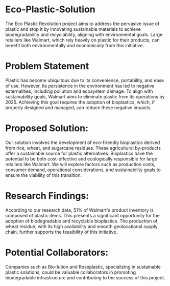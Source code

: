 # Eco-Plastic-Solution
The Eco Plastic Revolution project aims to address the pervasive issue of plastic and stop it by innovating sustainable materials to achieve biodegradability and recyclability, aligning with environmental goals. Large retailers like Walmart, which rely heavily on plastic for their products, can benefit both environmentally and economically from this initiative.

# Problem Statement
Plastic has become ubiquitous due to its convenience, portability, and ease of use. However, its persistence in the environment has led to negative externalities, including pollution and ecosystem damage. To align with sustainability goals, Walmart aims to eliminate plastic from its operations by 2025. Achieving this goal requires the adoption of bioplastics, which, if properly designed and managed, can reduce these negative impacts.

# Proposed Solution:
Our solution involves the development of eco-friendly bioplastics derived from rice, wheat, and sugarcane residues. These agricultural by-products offer a sustainable source for plastic alternatives. Bioplastics have the potential to be both cost-effective and ecologically responsible for large retailers like Walmart. We will explore factors such as production costs, consumer demand, operational considerations, and sustainability goals to ensure the viability of this transition.

# Research Findings:
According to our research data, 51% of Walmart's product inventory is composed of plastic items. This presents a significant opportunity for the adoption of biodegradable and recyclable bioplastics. The production of wheat residue, with its high availability and smooth geolocational supply chain, further supports the feasibility of this initiative.

# Potential Collaborators:
Companies such as Bio-lution and Roseplastic, specializing in sustainable plastic solutions, could be valuable collaborators in promoting biodegradable infrastructure and contributing to the success of this project.
